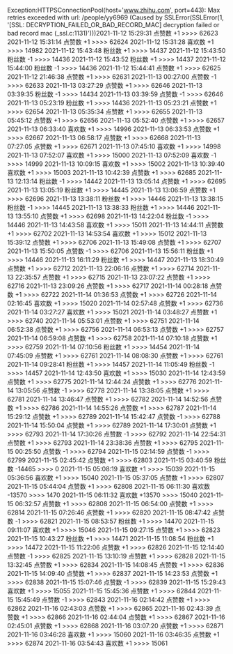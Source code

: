 Exception:HTTPSConnectionPool(host='www.zhihu.com', port=443): Max retries exceeded with url: /people/yy6969 (Caused by SSLError(SSLError(1, '[SSL: DECRYPTION_FAILED_OR_BAD_RECORD_MAC] decryption failed or bad record mac (_ssl.c:1131)')))2021-11-12  15:29:31   点赞数 +1 >>>> 62623
2021-11-12  15:31:14   点赞数 +1 >>>> 62624
2021-11-12  15:31:28   喜欢数 +1 >>>> 14982
2021-11-12  15:43:48   粉丝数 +1 >>>> 14437
2021-11-12  15:43:50   粉丝数 -1 >>>> 14436
2021-11-12  15:43:52   粉丝数 +1 >>>> 14437
2021-11-12  15:44:00   粉丝数 -1 >>>> 14436
2021-11-12  15:44:41   点赞数 +1 >>>> 62625
2021-11-12  21:46:38   点赞数 +1 >>>> 62631
2021-11-13  00:27:00   点赞数 -1 >>>> 62633
2021-11-13  03:27:29   点赞数 +1 >>>> 62646
2021-11-13  03:39:35   粉丝数 -1 >>>> 14434
2021-11-13  03:39:59   点赞数 -1 >>>> 62646
2021-11-13  05:23:19   粉丝数 +1 >>>> 14436
2021-11-13  05:23:21   点赞数 +1 >>>> 62654
2021-11-13  05:35:34   点赞数 +1 >>>> 62655
2021-11-13  05:45:12   点赞数 +1 >>>> 62656
2021-11-13  05:52:40   点赞数 +1 >>>> 62657
2021-11-13  06:33:40   喜欢数 +1 >>>> 14996
2021-11-13  06:33:53   点赞数 +1 >>>> 62667
2021-11-13  06:58:17   点赞数 +1 >>>> 62668
2021-11-13  07:27:05   点赞数 +1 >>>> 62671
2021-11-13  07:45:10   喜欢数 +1 >>>> 14998
2021-11-13  07:52:07   喜欢数 +1 >>>> 15000
2021-11-13  07:52:09   喜欢数 -1 >>>> 14999
2021-11-13  10:09:15   喜欢数 +1 >>>> 15002
2021-11-13  10:39:40   喜欢数 +1 >>>> 15003
2021-11-13  10:42:39   点赞数 +1 >>>> 62685
2021-11-13  12:13:14   粉丝数 -1 >>>> 14442
2021-11-13  13:05:14   点赞数 +1 >>>> 62695
2021-11-13  13:05:19   粉丝数 +1 >>>> 14445
2021-11-13  13:06:59   点赞数 +1 >>>> 62696
2021-11-13  13:38:11   粉丝数 +1 >>>> 14446
2021-11-13  13:38:15   粉丝数 -1 >>>> 14445
2021-11-13  13:38:33   粉丝数 +1 >>>> 14446
2021-11-13  13:55:10   点赞数 +1 >>>> 62698
2021-11-13  14:22:04   粉丝数 -1 >>>> 14446
2021-11-13  14:43:58   喜欢数 +1 >>>> 15011
2021-11-13  14:44:11   点赞数 +1 >>>> 62702
2021-11-13  14:53:54   喜欢数 +1 >>>> 15012
2021-11-13  15:39:12   点赞数 +1 >>>> 62706
2021-11-13  15:49:08   点赞数 +1 >>>> 62707
2021-11-13  15:50:05   点赞数 -1 >>>> 62706
2021-11-13  15:56:11   粉丝数 +1 >>>> 14446
2021-11-13  16:11:29   粉丝数 +1 >>>> 14447
2021-11-13  18:30:49   点赞数 +1 >>>> 62712
2021-11-13  22:06:16   点赞数 +1 >>>> 62714
2021-11-13  22:35:57   点赞数 +1 >>>> 62715
2021-11-13  23:07:22   点赞数 +1 >>>> 62716
2021-11-13  23:09:26   点赞数 +1 >>>> 62717
2021-11-14  00:28:18   点赞数 +1 >>>> 62722
2021-11-14  01:36:53   点赞数 +1 >>>> 62726
2021-11-14  02:16:45   喜欢数 +1 >>>> 15020
2021-11-14  02:57:48   点赞数 +1 >>>> 62736
2021-11-14  03:27:27   喜欢数 +1 >>>> 15021
2021-11-14  03:48:27   点赞数 +1 >>>> 62740
2021-11-14  05:53:01   点赞数 +1 >>>> 62751
2021-11-14  06:52:38   点赞数 +1 >>>> 62756
2021-11-14  06:53:13   点赞数 +1 >>>> 62757
2021-11-14  06:59:08   点赞数 +1 >>>> 62758
2021-11-14  07:10:18   点赞数 +1 >>>> 62759
2021-11-14  07:10:56   粉丝数 +1 >>>> 14454
2021-11-14  07:45:09   点赞数 +1 >>>> 62761
2021-11-14  08:08:30   点赞数 +1 >>>> 62761
2021-11-14  09:28:41   粉丝数 +1 >>>> 14457
2021-11-14  11:05:49   粉丝数 -1 >>>> 14457
2021-11-14  12:43:50   喜欢数 +1 >>>> 15030
2021-11-14  12:43:59   点赞数 +1 >>>> 62775
2021-11-14  12:44:24   点赞数 +1 >>>> 62776
2021-11-14  13:05:56   点赞数 -1 >>>> 62778
2021-11-14  13:38:05   点赞数 +1 >>>> 62781
2021-11-14  13:46:47   点赞数 +1 >>>> 62782
2021-11-14  14:52:56   点赞数 +1 >>>> 62786
2021-11-14  14:55:26   点赞数 +1 >>>> 62787
2021-11-14  15:29:12   点赞数 +1 >>>> 62789
2021-11-14  15:42:47   点赞数 -1 >>>> 62788
2021-11-14  15:50:04   点赞数 +1 >>>> 62789
2021-11-14  17:30:01   点赞数 +1 >>>> 62793
2021-11-14  17:30:26   点赞数 -1 >>>> 62792
2021-11-14  22:54:31   点赞数 +1 >>>> 62793
2021-11-14  23:38:36   点赞数 +1 >>>> 62795
2021-11-15  00:25:50   点赞数 -1 >>>> 62794
2021-11-15  02:14:59   点赞数 -1 >>>> 62799
2021-11-15  02:45:42   点赞数 +1 >>>> 62803
2021-11-15  03:40:59   粉丝数 -14465 >>>> 0
2021-11-15  05:08:19   喜欢数 +1 >>>> 15039
2021-11-15  05:36:56   喜欢数 +1 >>>> 15040
2021-11-15  05:37:05   点赞数 +1 >>>> 62807
2021-11-15  05:44:04   点赞数 +1 >>>> 62808
2021-11-15  06:11:30   喜欢数 -13570 >>>> 1470
2021-11-15  06:11:32   喜欢数 +13570 >>>> 15040
2021-11-15  06:32:57   点赞数 +1 >>>> 62808
2021-11-15  06:54:00   点赞数 +1 >>>> 62814
2021-11-15  07:26:46   点赞数 +1 >>>> 62820
2021-11-15  08:47:42   点赞数 -1 >>>> 62821
2021-11-15  08:53:57   粉丝数 +1 >>>> 14470
2021-11-15  09:11:07   喜欢数 +1 >>>> 15046
2021-11-15  09:27:15   点赞数 +1 >>>> 62823
2021-11-15  10:43:27   粉丝数 +1 >>>> 14471
2021-11-15  11:08:54   粉丝数 +1 >>>> 14472
2021-11-15  11:22:06   点赞数 +1 >>>> 62826
2021-11-15  12:14:40   点赞数 -1 >>>> 62825
2021-11-15  13:10:19   点赞数 +1 >>>> 62828
2021-11-15  13:32:45   点赞数 +1 >>>> 62834
2021-11-15  14:08:45   点赞数 +1 >>>> 62836
2021-11-15  14:09:40   点赞数 +1 >>>> 62837
2021-11-15  14:23:53   点赞数 +1 >>>> 62838
2021-11-15  15:07:46   点赞数 -1 >>>> 62839
2021-11-15  15:29:43   喜欢数 +1 >>>> 15055
2021-11-15  15:45:36   点赞数 +1 >>>> 62844
2021-11-15  15:45:49   点赞数 -1 >>>> 62843
2021-11-16  02:14:42   点赞数 +1 >>>> 62862
2021-11-16  02:43:03   点赞数 +1 >>>> 62865
2021-11-16  02:43:39   点赞数 +1 >>>> 62866
2021-11-16  02:44:04   点赞数 +1 >>>> 62867
2021-11-16  02:45:01   点赞数 +1 >>>> 62868
2021-11-16  03:07:20   点赞数 +1 >>>> 62871
2021-11-16  03:46:28   喜欢数 +1 >>>> 15060
2021-11-16  03:46:35   点赞数 +1 >>>> 62874
2021-11-16  03:54:43   喜欢数 +1 >>>> 15061

